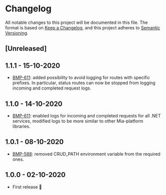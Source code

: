# Changelog

All notable changes to this project will be documented in this file.
The format is based on [Keep a Changelog](https://keepachangelog.com/en/1.0.0/),
and this project adheres to [Semantic Versioning](https://semver.org/spec/v2.0.0.html).

## [Unreleased]

## 1.1.1 - 15-10-2020

- [BMP-611](https://makeitapp.atlassian.net/browse/BMP-611): added possibility to avoid logging for routes with specific prefixes. 
In particular, status routes can now be stopped from logging incoming and completed request logs.

## 1.1.0 - 14-10-2020

- [BMP-611](https://makeitapp.atlassian.net/browse/BMP-611): enabled logs for incoming and completed requests for all .NET services, modified logs to be more similar to other Mia-platform libraries.

## 1.0.1 - 08-10-2020

- [BMP-588](https://makeitapp.atlassian.net/browse/BMP-588): removed CRUD_PATH environment variable from the required ones.

## 1.0.0 - 02-10-2020

 - First release 🎉
